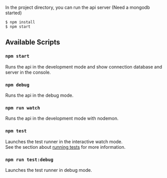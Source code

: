 In the project directory, you can run the api server (Need a mongodb started)

```
$ npm install
$ npm start
```

## Available Scripts

### `npm start`

Runs the api in the development mode and show connection database and server in the console.

### `npm debug`

Runs the api in the debug mode. 

### `npm run watch`

Runs the api in the development mode with nodemon.

### `npm test`

Launches the test runner in the interactive watch mode.<br>
See the section about [running tests](https://facebook.github.io/create-react-app/docs/running-tests) for more information.

### `npm run test:debug`
Launches the test runner in debug mode.